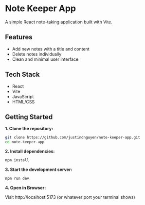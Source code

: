 # Note Keeper App

A simple React note-taking application built with Vite.

## Features

- Add new notes with a title and content
- Delete notes individually
- Clean and minimal user interface

## Tech Stack

- React
- Vite
- JavaScript
- HTML/CSS

## Getting Started

**1. Clone the repository:**

```bash
git clone https://github.com/justindnguyen/note-keeper-app.git  
cd note-keeper-app
```

**2. Install dependencies:**

```bash
npm install
```

**3. Start the development server:**

```bash
npm run dev
```

**4. Open in Browser:**

Visit http://localhost:5173 (or whatever port your terminal shows)